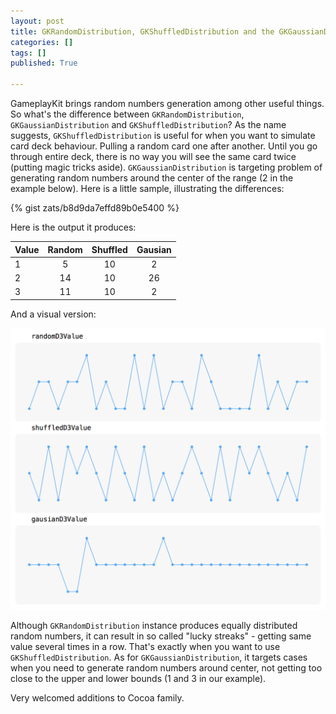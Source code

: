 ```yaml
---
layout: post
title: GKRandomDistribution, GKShuffledDistribution and the GKGaussianDistribution
categories: []
tags: []
published: True

---
```


GameplayKit brings random numbers generation among other useful things. So what's the difference between `GKRandomDistribution`, `GKGaussianDistribution` and `GKShuffledDistribution`? 
As the name suggests, `GKShuffledDistribution` is useful for when you want to simulate card deck behaviour. Pulling a random card one after another. Until you go through entire deck, there is no way you will see the same card twice (putting magic tricks aside).
`GKGaussianDistribution` is targeting problem of generating random numbers around the center of the range (2 in the example below). Here is a little sample, illustrating the differences:

{% gist zats/b8d9da7effd89b0e5400 %}

Here is the output it produces:

| Value | Random | Shuffled | Gausian |
| :-- | :--: | :--: | :--: | 
| 1 | 5 | 10 | 2 |
| 2 | 14 | 10| 26 |
| 3 | 11 | 10 | 2 | 

And a visual version:

![](/assets/2015-08-15/random.png)

Although `GKRandomDistribution` instance produces equally distributed random numbers, it can result in so called "lucky streaks" - getting same value several times in a row. That's exactly when you want to use `GKShuffledDistribution`. As for `GKGaussianDistribution`, it targets cases when you need to generate random numbers around center, not getting too close to the upper and lower bounds (1 and 3 in our example). 

Very welcomed additions to Cocoa family.
